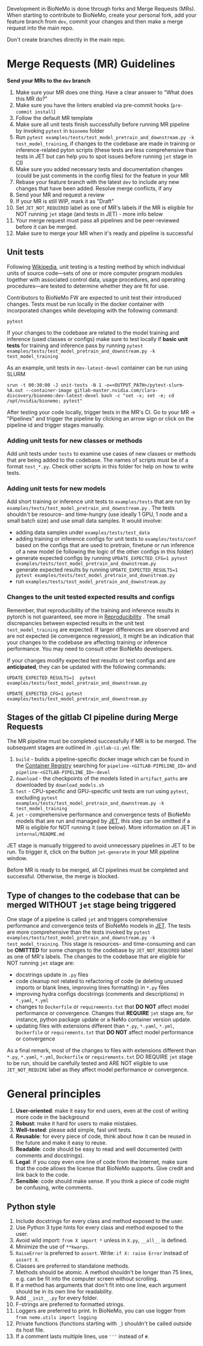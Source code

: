 Development in BioNeMo is done through forks and Merge Requests (MRs). When starting to contribute to BioNeMo, create your personal fork, add your feature branch from `dev`, commit your changes and then make a merge request into the main repo.

Don't create branches directly in the main repo.

# Merge Requests (MR) Guidelines

**Send your MRs to the `dev` branch**

1) Make sure your MR does one thing. Have a clear answer to "What does this MR do?"
2) Make sure you have the linters enabled via pre-commit hooks (`pre-commit install`)
2) Follow the default MR template
3) Make sure all unit tests finish successfully before running MR pipeline by invoking `pytest` in `bionemo` folder
4) Run `pytest examples/tests/test_model_pretrain_and_downstream.py -k test_model_training`, if changes to the codebase are made in training or inference-related pyton scripts (these tests are less comprehensive than tests in JET but can help you to spot issues before running `jet` stage in CI)
4) Make sure you added necessary tests and documentation changes (could be just comments in the config files) for the feature in your MR
5) Rebase your feature branch with the latest `dev` to include any new changes that have been added. Resolve merge conflicts, if any
6) Send your MR and request a review
7) If your MR is still WIP, mark it as "Draft"
8) Set `JET_NOT_REQUIRED` label as one of MR's labels if the MR is eligible for NOT running `jet` stage (and tests in JET) - more info below
8) Your merge request must pass all pipelines and be peer-reviewed before it can be merged.
9) Make sure to merge your MR when it's ready and pipeline is successful

## Unit tests
Following [Wikipedia](https://en.wikipedia.org/wiki/Unit_testing), unit testing is a testing method by which individual units of source code—sets of one or more computer program modules together with associated control data, usage procedures, and operating procedures—are tested to determine whether they are fit for use.

Contributors to BioNeMo FW are expected to unit test their introduced changes. Tests must be run locally in the docker container with incorporated changes while developing with the following command:
```
pytest
```
If your changes to the codebase are related to the model training and inference (used classes or configs) make sure to test locally if **basic unit tests** for training and inference pass by running
`pytest examples/tests/test_model_pretrain_and_downstream.py -k test_model_training`

As an example, unit tests in `dev-latest-devel` container can be run using SLURM
```
srun -t 00:30:00 -J unit-tests -N 1 -o=<OUTPUT_PATH>/pytest-slurm-%A.out --container-image gitlab-master.nvidia.com/clara-discovery/bionemo:dev-latest-devel bash -c "set -x; set -e; cd /opt/nvidia/bionemo; pytest"
```

After testing your code locally, trigger tests in the MR's CI. Go to your MR -> "Pipelines" and trigger the pipeline by clicking an arrow sign or click on the pipeline id and trigger stages manually.

### Adding unit tests for new classes or methods
Add unit tests under `tests` to examine use cases of new classes or methods that are being added to the codebase. The names of scripts must be of a format `test_*.py`. Check other scripts in this folder for help on how to write tests.

### Adding unit tests for new models
Add short training or inference unit tests to `examples/tests` that are run by `examples/tests/test_model_pretrain_and_downstream.py` . The tests shouldn't be resource- and time-hungry (use ideally 1 GPU, 1 node and a small batch size) and use small data samples. It would involve:
* adding data samples under `examples/tests/test_data`
* adding training or inference configs for unit tests to `examples/tests/conf` based on the configs that are used to pretrain, finetune or run inference of a new model (ie following the logic of the other configs in this folder)
* generate expected configs by running `UPDATE_EXPECTED_CFG=1 pytest examples/tests/test_model_pretrain_and_downstream.py`
* generate expected results by running `UPDATE_EXPECTED_RESULTS=1  pytest examples/tests/test_model_pretrain_and_downstream.py`
* run `examples/tests/test_model_pretrain_and_downstream.py`

### Changes to the unit tested expected results and configs
Remember, that reproducibility of the training and inference results in pytorch is not guaranteed, see more in [Reproducibility](https://pytorch.org/docs/stable/notes/randomness.html) .
The small discrepancies between expected results in the unit test `test_model_training` are expected. If larger differences are observed and are not expected (ie convergence regression), it might be an indication that your changes to the codebase are affecting training or inference performance.  You may need to consult other BioNeMo developers.

If your changes modify expected test results or test configs and are **anticipated**, they can be updated with the following commands:
```
UPDATE_EXPECTED_RESULTS=1  pytest examples/tests/test_model_pretrain_and_downstream.py

UPDATE_EXPECTED_CFG=1 pytest examples/tests/test_model_pretrain_and_downstream.py
```


## Stages of the gitlab CI pipeline during Merge Requests
The MR pipeline must be completed successfully if MR is to be merged. The subsequent stages are outlined in  `.gitlab-ci.yml` file:
1) `build` - builds a pipeline-specific docker image which can be found in the [Container Registry](https://gitlab-master.nvidia.com/clara-discovery/bionemo/container_registry) searching for `pipeline-<GITLAB-PIPELINE_ID>` and `pipeline-<GITLAB-PIPELINE_ID>-devel`
2) `download` - the checkpoints of the models listed in `artifact_paths` are downloaded by `download_models.sh`
3) `test` - CPU-specific and GPU-specific unit tests are run using `pytest`, excluding `pytest examples/tests/test_model_pretrain_and_downstream.py -k test_model_training`
4) `jet` - comprehensive performance and convergence tests of BioNeMo models that are run and managed by [JET](https://jet.nvidia.com/docs), this step can be omitted if a MR is eligible for NOT running it (see below). More information on JET in `internal/README.md`

JET stage is manually triggered to avoid unnecessary pipelines in JET to be run. To trigger it, click on the button `jet-generate` in your MR pipeline window.

Before MR is ready to be merged, all CI pipelines must be completed and successful. Otherwise, the merge is blocked.

## Type of changes to the codebase that can be merged WITHOUT `jet` stage being triggered
One stage of a pipeline is called `jet` and triggers comprehensive performance and convergence tests of BioNeMo models in [JET](https://jet.nvidia.com/docs). The tests are more comprehensive than the tests invoked by `pytest examples/tests/test_model_pretrain_and_downstream.py -k test_model_training`.
This stage is resources- and time-consuming and can be **OMITTED** for some changes to the codebase by `JET_NOT_REQUIRED` label as one of MR's labels. The changes to the codebase that are eligible for NOT running `jet` stage are:
* docstrings update in `.py` files
* code cleanup not related to refactoring of code (ie deleting unused imports or blank lines, improving lines formatting) in `*.py` files
* improving hydra configs docstrings (comments and descriptions) in  `*.yaml`, `*.yml`
* changes to `Dockerfile` or `requirements.txt` that **DO NOT** affect model performance or convergence. Changes that **REQUIRE** `jet` stage are, for instance, python package update or a NeMo container version update.
* updating files with extensions different than `*.py`, `*.yaml`, `*.yml`,  `Dockerfile` or `requirements.txt` that **DO NOT** affect model performance or convergence

As a final remark, most of the changes to files with extensions different than `*.py`, `*.yaml`, `*.yml`,  `Dockerfile` or `requirements.txt` DO REQUIRE `jet` stage to be run, should be carefully tested and ARE NOT eligible to use `JET_NOT_REQUIRE` label as they affect model performance or convergence.

# General principles
1. **User-oriented**: make it easy for end users, even at the cost of writing more code in the background
1. **Robust**: make it hard for users to make mistakes.
1. **Well-tested**: please add simple, fast unit tests.
1. **Reusable**: for every piece of code, think about how it can be reused in the future and make it easy to reuse.
1. **Readable**: code should be easy to read and well documented (with comments and docstrings).
1. **Legal**: if you copy even one line of code from the Internet, make sure that the code allows the license that BioNeMo supports. Give credit and link back to the code.
1. **Sensible**: code should make sense. If you think a piece of code might be confusing, write comments.

## Python style

1. Include docstrings for every class and method exposed to the user.
1. Use Python 3 type hints for every class and method exposed to the user.
1. Avoid wild import: ``from X import *`` unless in ``X.py``, ``__all__`` is defined.
1. Minimize the use of ``**kwargs``.
1. ``RaiseError`` is preferred to ``assert``. Write: ```if X: raise Error``` instead of ```assert X```.
1. Classes are preferred to standalone methods.
1. Methods should be atomic. A method shouldn't be longer than 75 lines, e.g. can be fit into the computer screen without scrolling.
1. If a method has arguments that don't fit into one line, each argument should be in its own line for readability.
1. Add ``__init__.py`` for every folder.
1. F-strings are preferred to formatted strings.
1. Loggers are preferred to print. In BioNeMo, you can use logger from ``from nemo.utils import logging``
1. Private functions (functions starting with ``_``) shouldn't be called outside its host file.
1. If a comment lasts multiple lines, use ``'''`` instead of ``#``.

